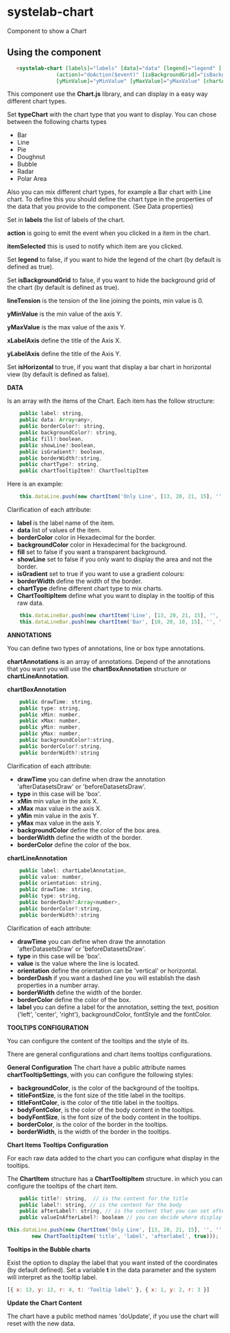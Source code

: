 # systelab-chart

Component to show a Chart

## Using the component

```html
   <systelab-chart [labels]="labels" [data]="data" [legend]="legend" [(itemSelected)]="itemSelected" [typeChart]="typeChart"
                (action)="doAction($event)" [isBackgroundGrid]="isBackgroundGrid" [isHorizontal]="isHorizontal" [lineTension]="lineTension" 
                [yMinValue]="yMinValue" [yMaxValue]="yMaxValue" [chartAnnotations]="chartAnnotationBubbleAnnotation" [xLabelAxis]="xLabelAxis" [yLabelAxis]="yLabelAxis" [chartTooltipSettings]="chartTooltipSettings"></systelab-chart>
```


This component use the **Chart.js** library, and can display in a easy way different chart types.

Set **typeChart** with the chart type that you want to display. You can chose between the following charts types

- Bar
- Line
- Pie
- Doughnut
- Bubble
- Radar
- Polar Area

Also you can mix different chart types, for example a Bar chart with Line chart. To define this you should define the chart type in the properties of the data that you provide to the component. (See Data properties)

Set in **labels** the list of labels of the chart.

**action** is going to emit the event when you clicked in a item in the chart.

**itemSelected** this is used to notify which item are you clicked.

Set **legend** to false, if you want to hide the legend of the chart (by default is defined as true).

Set **isBackgroundGrid** to false, if you want to hide the background grid of the chart (by default is defined as true).

**lineTension** is the tension of the line joining the points, min value is 0.

**yMinValue** is the min value of the axis Y.

**yMaxValue** is the max value of the axis Y.

**xLabelAxis** define the title of the Axis X.

**yLabelAxis** define the title of the Axis Y.

Set **isHorizontal** to true, if you want that display a bar chart in horizontal view (by default is defined as false).

**DATA**

Is an array with the items of the Chart. Each item has the follow structure:

```javascript
    public label: string,
    public data: Array<any>,
    public borderColor?: string,
    public backgroundColor?: string,
    public fill?:boolean,
    public showLine?:boolean,
    public isGradient?: boolean,
    public borderWidth?:string,
    public chartType?: string,
    public chartTooltipItem?: ChartTooltipItem

```

Here is an example:

```javascript
    this.dataLine.push(new chartItem('Only Line', [13, 20, 21, 15], '', '', false, true, false, 3));
```

Clarification of each attribute:

- **label** is the label name of the item.
- **data** list of values of the item.
- **borderColor** color in Hexadecimal for the border.
- **backgroundColor**  color in Hexadecimal for the background.
- **fill** set to false if you want a transparent background.
- **showLine** set to false if you only want to display the area and not the border.
- **isGradient** set to true if you want to use a gradient colours:
- **borderWidth** define the width of the border.
- **chartType** define different chart type to mix charts.
- **ChartTooltipItem** define what you want to display in the tooltip of this raw data.

```javascript
    this.dataLineBar.push(new chartItem('Line', [13, 20, 21, 15], '', '', false, true, true, 3, 'line'));
	this.dataLineBar.push(new chartItem('Bar', [10, 20, 10, 15], '', '', true, true, false, 3));
```


**ANNOTATIONS**

You can define two types of annotations, line or box type annotations.

**chartAnnotations** is an array of annotations. Depend of the annotations that you want you will use the **chartBoxAnnotation** structure or **chartLineAnnotation**.

**chartBoxAnnotation**

```javascript
    public drawTime: string,
    public type: string,
    public xMin: number,
    public xMax: number,
    public yMin: number,
    public yMax: number,
    public backgroundColor?:string,
    public borderColor?:string,
    public borderWidth?:string
```

Clarification of each attribute:

- **drawTime** you can define when draw the annotation 'afterDatasetsDraw' or 'beforeDatasetsDraw'.
- **type** in this case will be 'box'.
- **xMin** min value in the axis X.
- **xMax**  max value in the axis X.
- **yMin** min value in the axis Y.
- **yMax** max value in the axis Y.
- **backgroundColor** define the color of the box area.
- **borderWidth** define the width of the border.
- **borderColor** define the color of the box.


**chartLineAnnotation**

```javascript
    public label: chartLabelAnnotation,
    public value: number,
    public orientation: string,
    public drawTime: string,
    public type: string,
    public borderDash?:Array<number>,
    public borderColor?:string,
    public borderWidth?:string
```
Clarification of each attribute:

- **drawTime** you can define when draw the annotation 'afterDatasetsDraw' or 'beforeDatasetsDraw'.
- **type** in this case will be 'box'.
- **value** is the value where the line is located.
- **orientation**  define the orientation can be 'vertical' or horizontal.
- **borderDash** if you want a dashed line you will establish the dash properties in a number array.
- **borderWidth** define the width of the border.
- **borderColor** define the color of the box.
- **label** you can define a label for the annotation, setting the text, position ('left', 'center', 'right'), backgroundColor, fontStyle and the fontColor.


**TOOLTIPS CONFIGURATION**

You can configure the content of the tooltips and the style of its.

There are general configurations and chart items tooltips configurations.

**General Configuration**
The chart have a public attribute names **chartTooltipSettings**, with you can configure the following styles:

- **backgroundColor**, is the color of the background of the tooltips.
- **titleFontSize**, is the font size of the title label in the tooltips.
- **titleFontColor**, is the color of the title label in the tooltips.
- **bodyFontColor**, is the color of the body content in the tooltips.
- **bodyFontSize**, is the font size of the body content in the tooltips.
- **borderColor**, is the color of the border in the tooltips.
- **borderWidth**, is the width of the border in the tooltips.

**Chart Items Tooltips Configuration**

For each raw data added to the chart you can configure what display in the tooltips.

The **ChartItem** structure has a **ChartTooltipItem** structure. in which you can configure the tooltips of the chart item.

```javascript
    public title?: string,  // is the content for the title
    public label?: string, // is the content for the body
    public afterLabel?: string, // is the content that you can set after the label
    public valueInAfterLabel?: boolean // you can decide where display the value, next the label (valueInAfterLabel set to false) or after the label (valueInAfterLabel set to true).
```

```javascript
this.dataLine.push(new ChartItem('Only Line', [13, 20, 21, 15], '', '', false, true, false, 3, '',
		new ChartTooltipItem('title', 'label', 'afterlabel', true)));
```

**Tooltips in the Bubble charts**

Exist the option to display the label that you want insted of the coordinates (by default defined). Set a variable **t** in the data parameter and the system will interpret as the tooltip label.


```javascript
[{ x: 13, y: 13, r: 4, t: 'Tooltip label' }, { x: 1, y: 2, r: 3 }]
```

**Update the Chart Content**

The chart have a public method names 'doUpdate', if you use the chart will reset with the new data.